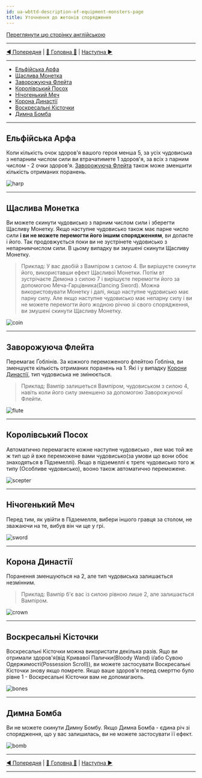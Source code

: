 ```yaml
---
id: ua-wbttd-description-of-equipment-monsters-page
title: Уточнення до жетонів спорядження
---
```


[Переглянути цю сторінку англійською](../en/ClarificationsOfEquipmentTilesPage.md)

***

[◄ Попередня](GamePlayPage.md) | [🚪 Головна 🚪](IndexPage.md) | [Наступна ►](DescriptionOfSpecialMonsters.md)

***

- [Ельфійська Арфа](#Ельфійська-Арфа)
- [Щаслива Монетка](#Щаслива-Монетка)
- [Заворожуюча Флейта](#Заворожуюча-Флейта)
- [Королівський Посох](#Королівський-Посох)
- [Нічогенький Меч](#Нічогенький-Меч)
- [Корона Династії](#Корона-Династії)
- [Воскресальні Кісточки](#Воскресальні-Кісточки)
- [Димна Бомба](#Димна-Бомба)

***

## Ельфійська Арфа

Коли кількість очок здоров'я вашого героя менша 5, за усіх чудовиська з непарним числом сили ви втрачатимете 1 здоров'я, за всіх з парним числом - 2 очки здоров'я. [Заворожуюча Флейта](#заворожуюча-флейта) також може зменшити кількість отриманих поранень.

![harp]

***

## Щаслива Монетка

Ви можете скинути чудовисько з парним числом сили і зберегти Щасливу Монетку. Якщо наступне чудовисько також має парне число сили **і ви не можете перемогти його іншим спорядженням**, ви долаєте і його. Так продовжується поки ви не зустрінете чудовисько з непарнимчислом сили. В цьому випадку ви змушені скинути Щасливу Монетку.

> Приклад: У вас двобій з Вампіром з силою 4. Ви вирішуєте скинути його, використавши ефект Щасливої Монетки. Потім вт зустрічаєте Демона з силою 7 і вирішуєте перемогти його за допомогою Меча-Гарцівника(Dancing Sword). Можна використовувати Монетку і далі, якщо наступне чудовисько має парну силу. Але якщо наступне чудовисько має непарну силу і ви не можете перемогти його жодною річчю зі свого спорядження, ви змушені скинути Щасливу Монетку.

![coin]

***

## Заворожуюча Флейта

Перемагає Ґоблінів.  За кожного переможеного флейтою Ґобліна, ви зменшуєте кількість отриманих поранень на 1. Які і у випадку [Корони Династії](#корона-династії), тип чудовиська не змінюється.

> Приклад: Вампір залишеться Вампіром, чудовиськом з силою 4, навіть коли його силу зменшено за допомогою Заворожуючої Флейти.

![flute]

***

## Королівський Посох

Автоматично перемагаєте кожне наступне чудовисько , яке має той же ж тип що й вже переможене вами чудовисько(за умови що вони обоє знаходяться в Підземеллі). Якщо в підземеллі є третє чудовисько того ж типу (Особливе чудовисько), вооно також автоматично переможене.

![scepter]

***

## Нічогенький Меч

Перед тим, як увійти в Підземелля, вибери іншого гравця за столом, не зважаючи на те, вибув він чи ще у грі.

![sword]

***

## Корона Династії

Поранення зменшуються на 2, але тип чудовиська залишається незмінним.

> Приклад: Вампір б'є вас із силою рівною лише 2, але залишається Вампіром.

![crown]

***

## Воскресальні Кісточки

Воскресальні Кісточки можна використати декілька разів. Ящо ви отримали здоров'я(від Кривавої Палички(Bloody Wand) і/або Сувою Одержимості(Possession Scroll)), ви можете застосувати Воскресальні Кісточки знову якщо помрете. Якщо ваше здоров'я перед смерттю було рівне 1 - Воскресальні Кісточки вам не допомагають.

![bones]

***

## Димна Бомба

Ви не можете скинути Димну Бомбу. Якщо Димна Бомба - єдина річ зі спорядження, що у вас залишилась, ви не можете застосувати її ефект.

![bomb]

***

[◄ Попередня](GamePlayPage.md) | [🚪 Головна 🚪](IndexPage.md) | [Наступна ►](DescriptionOfSpecialMonsters.md)

***

<!--Image links ref-->

[harp]: ../../resources/img/equipment1.jpg
[coin]: ../../resources/img/equipment2.jpg
[flute]: ../../resources/img/equipment3.jpg
[scepter]: ../../resources/img/equipment4.jpg
[sword]: ../../resources/img/equipment5.jpg
[crown]: ../../resources/img/equipment6.jpg
[bones]: ../../resources/img/equipment7.jpg
[bomb]: ../../resources/img/equipment8.jpg
